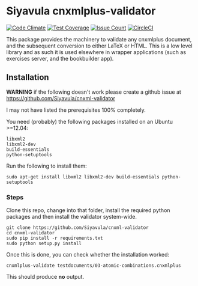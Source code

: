 # Siyavula cnxmlplus-validator

[![Code Climate](https://codeclimate.com/repos/5735d571a43ee5069e0004f6/badges/21b0e7a935834c97b58b/gpa.svg)](https://codeclimate.com/repos/5735d571a43ee5069e0004f6/feed)
[![Test Coverage](https://codeclimate.com/repos/5735d571a43ee5069e0004f6/badges/21b0e7a935834c97b58b/coverage.svg)](https://codeclimate.com/repos/5735d571a43ee5069e0004f6/coverage)
[![Issue Count](https://codeclimate.com/repos/5735d571a43ee5069e0004f6/badges/21b0e7a935834c97b58b/issue_count.svg)](https://codeclimate.com/repos/5735d571a43ee5069e0004f6/feed)
[![CircleCI](https://circleci.com/gh/Siyavula/cnxml-validator.svg?style=svg)](https://circleci.com/gh/Siyavula/cnxml-validator)

This package provides the machinery to validate any cnxmlplus document, and the subsequent conversion to either LaTeX or HTML. This is a low level library and as such it is used elsewhere in wrapper applications (such as exercises server, and the bookbuilder app).


## Installation
**WARNING** if the following doesn't work please create a github issue at
https://github.com/Siyavula/cnxml-validator

I may not have listed the prerequisites 100% completely.

You need (probably) the following packages installed on an Ubuntu >=12.04:

    libxml2
    libxml2-dev
    build-essentials
    python-setuptools

Run the following to install them:

    sudo apt-get install libxml2 libxml2-dev build-essentials python-setuptools


### Steps

Clone this repo, change into that folder, install the required python packages
and then install the validator system-wide.

    git clone https://github.com/Siyavula/cnxml-validator
    cd cnxml-validator
    sudo pip install -r requirements.txt
    sudo python setup.py install

Once this is done, you can check whether the installation worked:

    cnxmlplus-validate testdocuments/03-atomic-combinations.cnxmlplus

This should produce **no** output.
